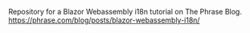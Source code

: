 Repository for a Blazor Webassembly i18n tutorial on The Phrase Blog.
https://phrase.com/blog/posts/blazor-webassembly-i18n/
